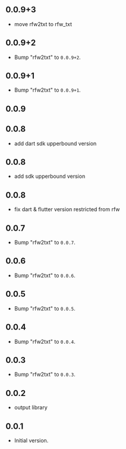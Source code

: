 ## 0.0.9+3

 - move rfw2txt to rfw_txt

## 0.0.9+2

 - Bump "rfw2txt" to `0.0.9+2`.

## 0.0.9+1

 - Bump "rfw2txt" to `0.0.9+1`.

## 0.0.9

## 0.0.8

 - add dart sdk upperbound version

## 0.0.8

 - add sdk upperbound version

## 0.0.8

 - fix dart & flutter version restricted from rfw

## 0.0.7

 - Bump "rfw2txt" to `0.0.7`.

## 0.0.6

 - Bump "rfw2txt" to `0.0.6`.

## 0.0.5

 - Bump "rfw2txt" to `0.0.5`.

## 0.0.4

 - Bump "rfw2txt" to `0.0.4`.

## 0.0.3

 - Bump "rfw2txt" to `0.0.3`.

## 0.0.2

 - output library

## 0.0.1

- Initial version.
